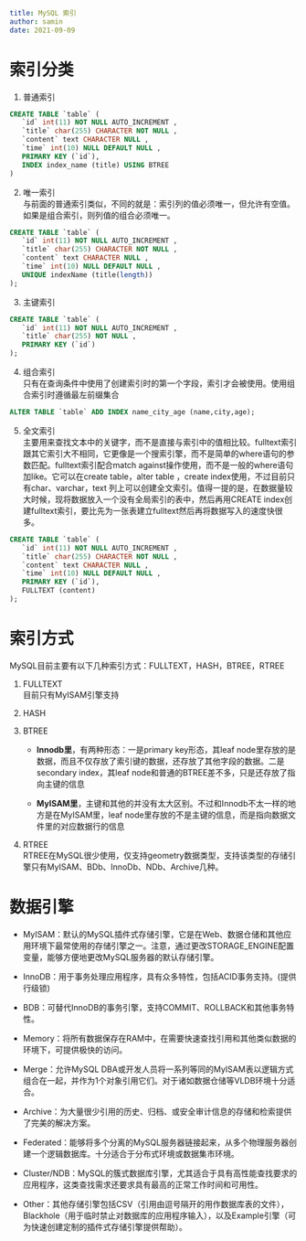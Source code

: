 ```yaml
title: MySQL 索引
author: samin
date: 2021-09-09 
```

# 索引分类
1. 普通索引
```sql
CREATE TABLE `table` (
   `id` int(11) NOT NULL AUTO_INCREMENT ,
   `title` char(255) CHARACTER NOT NULL ,
   `content` text CHARACTER NULL ,
   `time` int(10) NULL DEFAULT NULL ,
   PRIMARY KEY (`id`),
   INDEX index_name (title) USING BTREE
)
```

2. 唯一索引  
   与前面的普通索引类似，不同的就是：索引列的值必须唯一，但允许有空值。如果是组合索引，则列值的组合必须唯一。
```sql
CREATE TABLE `table` (
   `id` int(11) NOT NULL AUTO_INCREMENT ,
   `title` char(255) CHARACTER NOT NULL ,
   `content` text CHARACTER NULL ,
   `time` int(10) NULL DEFAULT NULL ,
   UNIQUE indexName (title(length))
);
```

3. 主键索引
```sql
CREATE TABLE `table` (
   `id` int(11) NOT NULL AUTO_INCREMENT ,
   `title` char(255) NOT NULL ,
   PRIMARY KEY (`id`)
);
```

4. 组合索引   
   只有在查询条件中使用了创建索引时的第一个字段，索引才会被使用。使用组合索引时遵循最左前缀集合
```sql
ALTER TABLE `table` ADD INDEX name_city_age (name,city,age);
```  

5. 全文索引  
   主要用来查找文本中的关键字，而不是直接与索引中的值相比较。fulltext索引跟其它索引大不相同，它更像是一个搜索引擎，而不是简单的where语句的参数匹配。fulltext索引配合match against操作使用，而不是一般的where语句加like。它可以在create table，alter table ，create index使用，不过目前只有char、varchar，text 列上可以创建全文索引。值得一提的是，在数据量较大时候，现将数据放入一个没有全局索引的表中，然后再用CREATE index创建fulltext索引，要比先为一张表建立fulltext然后再将数据写入的速度快很多。
```sql
CREATE TABLE `table` (
   `id` int(11) NOT NULL AUTO_INCREMENT ,
   `title` char(255) CHARACTER NOT NULL ,
   `content` text CHARACTER NULL ,
   `time` int(10) NULL DEFAULT NULL ,
   PRIMARY KEY (`id`),
   FULLTEXT (content)
);
```


# 索引方式

MySQL目前主要有以下几种索引方式：FULLTEXT，HASH，BTREE，RTREE

1. FULLTEXT  
   目前只有MyISAM引擎支持

2. HASH

3. BTREE  
   - **Innodb里**，有两种形态：一是primary key形态，其leaf node里存放的是数据，而且不仅存放了索引键的数据，还存放了其他字段的数据。二是secondary index，其leaf node和普通的BTREE差不多，只是还存放了指向主键的信息

   - **MyISAM里**，主键和其他的并没有太大区别。不过和Innodb不太一样的地方是在MyISAM里，leaf node里存放的不是主键的信息，而是指向数据文件里的对应数据行的信息

4. RTREE  
   RTREE在MySQL很少使用，仅支持geometry数据类型，支持该类型的存储引擎只有MyISAM、BDb、InnoDb、NDb、Archive几种。

# 数据引擎

- MyISAM：默认的MySQL插件式存储引擎，它是在Web、数据仓储和其他应用环境下最常使用的存储引擎之一。注意，通过更改STORAGE_ENGINE配置变量，能够方便地更改MySQL服务器的默认存储引擎。

- InnoDB：用于事务处理应用程序，具有众多特性，包括ACID事务支持。(提供行级锁)

- BDB：可替代InnoDB的事务引擎，支持COMMIT、ROLLBACK和其他事务特性。

- Memory：将所有数据保存在RAM中，在需要快速查找引用和其他类似数据的环境下，可提供极快的访问。

- Merge：允许MySQL DBA或开发人员将一系列等同的MyISAM表以逻辑方式组合在一起，并作为1个对象引用它们。对于诸如数据仓储等VLDB环境十分适合。

- Archive：为大量很少引用的历史、归档、或安全审计信息的存储和检索提供了完美的解决方案。

- Federated：能够将多个分离的MySQL服务器链接起来，从多个物理服务器创建一个逻辑数据库。十分适合于分布式环境或数据集市环境。

- Cluster/NDB：MySQL的簇式数据库引擎，尤其适合于具有高性能查找要求的应用程序，这类查找需求还要求具有最高的正常工作时间和可用性。

- Other：其他存储引擎包括CSV（引用由逗号隔开的用作数据库表的文件），Blackhole（用于临时禁止对数据库的应用程序输入），以及Example引擎（可为快速创建定制的插件式存储引擎提供帮助）。
